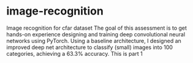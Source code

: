 # image-recognition
Image recognition for cfar dataset
The goal of this assessment is to get hands-on experience designing and training deep convolutional neural networks using PyTorch.
Using a baseline architecture, I designed an improved deep net architecture to classify (small) images into 100 categories, achieving a 63.3% accuracy. This is part 1
